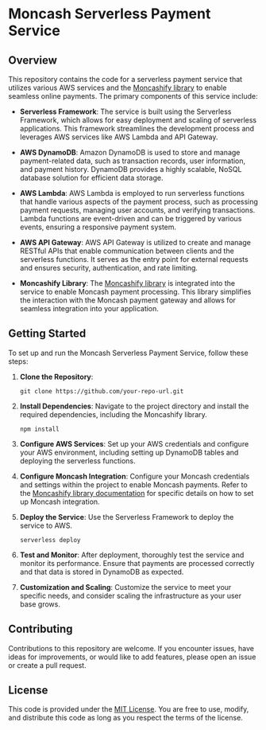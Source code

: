 # Moncash Serverless Payment Service

## Overview
This repository contains the code for a serverless payment service that utilizes various AWS services and the [Moncashify library](https://pypi.org/project/moncash/) to enable seamless online payments. The primary components of this service include:

- **Serverless Framework**: The service is built using the Serverless Framework, which allows for easy deployment and scaling of serverless applications. This framework streamlines the development process and leverages AWS services like AWS Lambda and API Gateway.

- **AWS DynamoDB**: Amazon DynamoDB is used to store and manage payment-related data, such as transaction records, user information, and payment history. DynamoDB provides a highly scalable, NoSQL database solution for efficient data storage.

- **AWS Lambda**: AWS Lambda is employed to run serverless functions that handle various aspects of the payment process, such as processing payment requests, managing user accounts, and verifying transactions. Lambda functions are event-driven and can be triggered by various events, ensuring a responsive payment system.

- **AWS API Gateway**: AWS API Gateway is utilized to create and manage RESTful APIs that enable communication between clients and the serverless functions. It serves as the entry point for external requests and ensures security, authentication, and rate limiting.

- **Moncashify Library**: The [Moncashify library](https://pypi.org/project/moncash/) is integrated into the service to enable Moncash payment processing. This library simplifies the interaction with the Moncash payment gateway and allows for seamless integration into your application.

## Getting Started
To set up and run the Moncash Serverless Payment Service, follow these steps:

1. **Clone the Repository**:
   ```
   git clone https://github.com/your-repo-url.git
   ```

2. **Install Dependencies**:
   Navigate to the project directory and install the required dependencies, including the Moncashify library.
   ```
   npm install
   ```

3. **Configure AWS Services**:
   Set up your AWS credentials and configure your AWS environment, including setting up DynamoDB tables and deploying the serverless functions.

4. **Configure Moncash Integration**:
   Configure your Moncash credentials and settings within the project to enable Moncash payments. Refer to the [Moncashify library documentation](https://pypi.org/project/moncash/) for specific details on how to set up Moncash integration.

5. **Deploy the Service**:
   Use the Serverless Framework to deploy the service to AWS.
   ```
   serverless deploy
   ```

6. **Test and Monitor**:
   After deployment, thoroughly test the service and monitor its performance. Ensure that payments are processed correctly and that data is stored in DynamoDB as expected.

7. **Customization and Scaling**:
   Customize the service to meet your specific needs, and consider scaling the infrastructure as your user base grows.

## Contributing
Contributions to this repository are welcome. If you encounter issues, have ideas for improvements, or would like to add features, please open an issue or create a pull request.

## License
This code is provided under the [MIT License](LICENSE). You are free to use, modify, and distribute this code as long as you respect the terms of the license.

